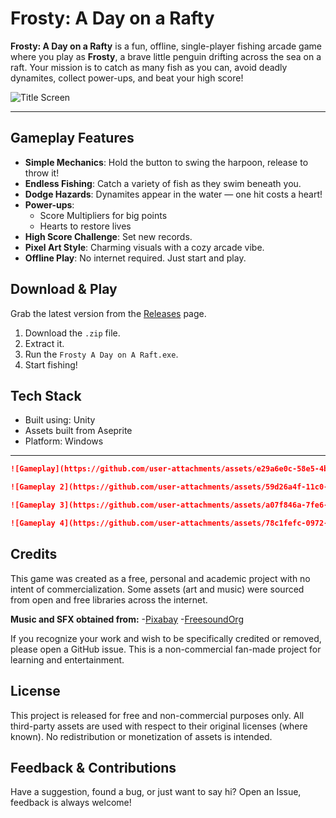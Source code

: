 # Frosty: A Day on a Rafty

**Frosty: A Day on a Rafty** is a fun, offline, single-player fishing arcade game where you play as **Frosty**, a brave little penguin drifting across the sea on a raft. Your mission is to catch as many fish as you can, avoid deadly dynamites, collect power-ups, and beat your high score!

![Title Screen](https://github.com/user-attachments/assets/8a5e6314-4fa9-429b-8182-f0af5e95af4c)


---

## Gameplay Features

- **Simple Mechanics**: Hold the button to swing the harpoon, release to throw it!
- **Endless Fishing**: Catch a variety of fish as they swim beneath you.
- **Dodge Hazards**: Dynamites appear in the water — one hit costs a heart!
- **Power-ups**:
  - Score Multipliers for big points
  - Hearts to restore lives
- **High Score Challenge**: Set new records.
- **Pixel Art Style**: Charming visuals with a cozy arcade vibe.
- **Offline Play**: No internet required. Just start and play.

## Download & Play

Grab the latest version from the [Releases](https://github.com/LanceCedSolleza/Frosty-A-Day-on-A-Raft/releases) page.
1. Download the `.zip` file.
2. Extract it.
3. Run the `Frosty A Day on A Raft.exe`.
4. Start fishing!

## Tech Stack

- Built using: Unity
- Assets built from Aseprite
- Platform: Windows

---

```markdown
![Gameplay](https://github.com/user-attachments/assets/e29a6e0c-58e5-4b0f-ad72-d765ad8f0fcb)

![Gameplay 2](https://github.com/user-attachments/assets/59d26a4f-11c0-45b8-816e-f59955ce75a7)

![Gameplay 3](https://github.com/user-attachments/assets/a07f846a-7fe6-4e45-9362-f0d9a40ee2a7)

![Gameplay 4](https://github.com/user-attachments/assets/78c1fefc-0972-482d-8e45-dd6c691e98fb)

```

## Credits
This game was created as a free, personal and academic project with no intent of commercialization.
Some assets (art and music) were sourced from open and free libraries across the internet.

**Music and SFX obtained from:**
-[Pixabay](https://pixabay.com/)
-[FreesoundOrg](https://freesound.org/)

If you recognize your work and wish to be specifically credited or removed, please open a GitHub issue. This is a non-commercial fan-made project for learning and entertainment.

## License
This project is released for free and non-commercial purposes only.
All third-party assets are used with respect to their original licenses (where known).
No redistribution or monetization of assets is intended.

## Feedback & Contributions
Have a suggestion, found a bug, or just want to say hi?
Open an Issue, feedback is always welcome!
